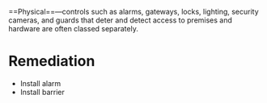 ==Physical==—controls such as alarms, gateways, locks, lighting, security cameras, and guards that deter and detect access to premises and hardware are often classed separately.

# Remediation
- Install alarm
- Install barrier